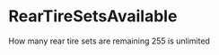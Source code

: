 # RearTireSetsAvailable <Badge text="int" />

How many rear tire sets are remaining  255 is unlimited
